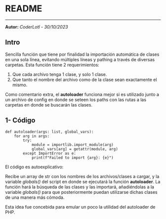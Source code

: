 # README
---
**Autor:** *CoderLotl - 30/10/2023*

## Intro

Sencilla función que tiene por finalidad la importación automática de clases en una sola línea, evitando múltiples líneas y pathing a través de diversas carpetas.
Esta función tiene 2 requerimientos:
1. Que cada archivo tenga 1 clase, y solo 1 clase.
2. Que tanto el nombre del archivo como de la clase sean exactamente el mismo.

Como comentario extra, el **autoloader** funciona mejor si es utilizado junto a un archivo de config en donde se seteen los paths con las rutas a las carpetas en donde se buscarán las clases.

## 1- Código
    def autoloader(args: list, global_vars):        
        for arg in args:
            try:
                module = importlib.import_module(arg)            
                global_vars[arg] = getattr(module, arg)
            except ImportError as e:
                print(f"Failed to import {arg}: {e}")

El código es autoexplicativo:

Recibe un array de str con los nombres de los archivos/clases a cargar, y la variable *globals()* del script en donde se ejecutará la función **autoloader**.
La función hará la búsqueda de las clases y las importará, añadiéndolas a la variable *globals()* para que posteriormente puedan utilizarse dichas clases de una manera más cómoda.

Esta idea fue concebida para emular un poco la utilidad del autoloader de PHP.